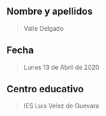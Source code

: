 ## Nombre y apellidos

> Valle Delgado

## Fecha

> Lunes 13 de Abril de 2020

## Centro educativo

> IES Luis Velez de Guevara
